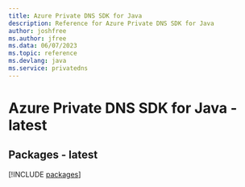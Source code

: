 ```yaml
---
title: Azure Private DNS SDK for Java
description: Reference for Azure Private DNS SDK for Java
author: joshfree
ms.author: jfree
ms.data: 06/07/2023
ms.topic: reference
ms.devlang: java
ms.service: privatedns
---
```

# Azure Private DNS SDK for Java - latest
## Packages - latest
[!INCLUDE [packages](private-dns-index.md)]